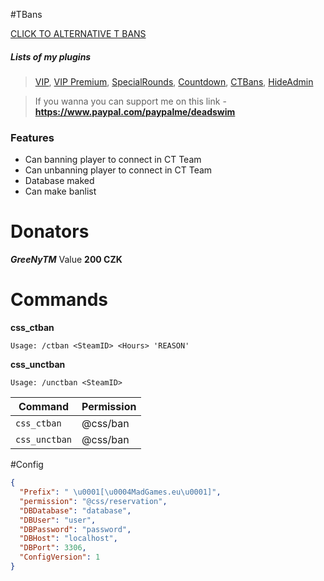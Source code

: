 #TBans


[CLICK TO ALTERNATIVE T BANS](https://github.com/DeadSwimek/cs2-tban)


##### Lists of my plugins
> [VIP](https://github.com/DeadSwimek/cs2-vip), [VIP Premium](https://github.com/DeadSwimek/cs2-vip-premium), [SpecialRounds](https://github.com/DeadSwimek/cs2-specialrounds), [Countdown](https://github.com/DeadSwimek/cs2-countdown), [CTBans](https://github.com/DeadSwimek/cs2-ctban), [HideAdmin](https://github.com/DeadSwimek/cs2-hideadmin)

> If you wanna you can support me on this link - **https://www.paypal.com/paypalme/deadswim**

### Features

- Can banning player to connect in CT Team
- Can unbanning player to connect in CT Team
- Database maked
- Can make banlist


# Donators
***GreeNyTM*** Value **200 CZK**

# Commands
**css_ctban**

`Usage: /ctban <SteamID> <Hours> 'REASON'`

**css_unctban**

`Usage: /unctban <SteamID>`

| Command      | Permission   |
| ------------ | ------------ |
| `css_ctban`    | @css/ban     |
| `css_unctban`    | @css/ban     |
#Config

```JSON
{
  "Prefix": " \u0001[\u0004MadGames.eu\u0001]",
  "permission": "@css/reservation",
  "DBDatabase": "database",
  "DBUser": "user",
  "DBPassword": "password",
  "DBHost": "localhost",
  "DBPort": 3306,
  "ConfigVersion": 1
}
```

